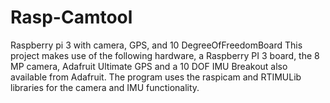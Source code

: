 # Rasp-Camtool
Raspberry pi 3 with camera, GPS, and 10 DegreeOfFreedomBoard
This project makes use of the following hardware, a Raspberry PI 3 board, the 8 MP camera, Adafruit Ultimate GPS and a 10 DOF IMU Breakout also 
  available from Adafruit. The program uses the raspicam and RTIMULib libraries for the camera and IMU functionality. 
  
